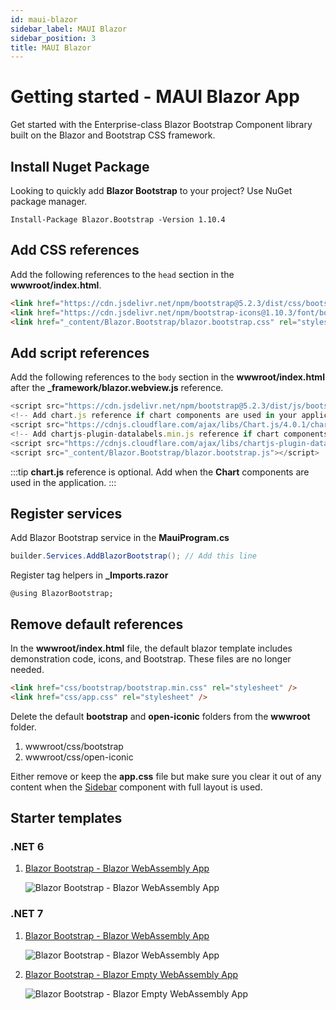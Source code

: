 ```yaml
---
id: maui-blazor
sidebar_label: MAUI Blazor
sidebar_position: 3
title: MAUI Blazor
---
```


# Getting started - MAUI Blazor App

Get started with the Enterprise-class Blazor Bootstrap Component library built on the Blazor and Bootstrap CSS framework.

## Install Nuget Package

Looking to quickly add **Blazor Bootstrap** to your project? Use NuGet package manager.

```shell
Install-Package Blazor.Bootstrap -Version 1.10.4
```

## Add CSS references

Add the following references to the `head` section in the **wwwroot/index.html**.

```html showLineNumbers
<link href="https://cdn.jsdelivr.net/npm/bootstrap@5.2.3/dist/css/bootstrap.min.css" rel="stylesheet" integrity="sha384-rbsA2VBKQhggwzxH7pPCaAqO46MgnOM80zW1RWuH61DGLwZJEdK2Kadq2F9CUG65" crossorigin="anonymous" />
<link href="https://cdn.jsdelivr.net/npm/bootstrap-icons@1.10.3/font/bootstrap-icons.css" rel="stylesheet" />
<link href="_content/Blazor.Bootstrap/blazor.bootstrap.css" rel="stylesheet" />
```

## Add script references

Add the following references to the `body` section in the **wwwroot/index.html** after the **_framework/blazor.webview.js** reference.

``` js showLineNumbers
<script src="https://cdn.jsdelivr.net/npm/bootstrap@5.2.3/dist/js/bootstrap.bundle.min.js" integrity="sha384-kenU1KFdBIe4zVF0s0G1M5b4hcpxyD9F7jL+jjXkk+Q2h455rYXK/7HAuoJl+0I4" crossorigin="anonymous"></script>
<!-- Add chart.js reference if chart components are used in your application. -->
<script src="https://cdnjs.cloudflare.com/ajax/libs/Chart.js/4.0.1/chart.umd.js" integrity="sha512-gQhCDsnnnUfaRzD8k1L5llCCV6O9HN09zClIzzeJ8OJ9MpGmIlCxm+pdCkqTwqJ4JcjbojFr79rl2F1mzcoLMQ==" crossorigin="anonymous" referrerpolicy="no-referrer"></script>
<!-- Add chartjs-plugin-datalabels.min.js reference if chart components with data label feature is used in your application. -->
<script src="https://cdnjs.cloudflare.com/ajax/libs/chartjs-plugin-datalabels/2.2.0/chartjs-plugin-datalabels.min.js" integrity="sha512-JPcRR8yFa8mmCsfrw4TNte1ZvF1e3+1SdGMslZvmrzDYxS69J7J49vkFL8u6u8PlPJK+H3voElBtUCzaXj+6ig==" crossorigin="anonymous" referrerpolicy="no-referrer"></script>
<script src="_content/Blazor.Bootstrap/blazor.bootstrap.js"></script>
```

:::tip
**chart.js** reference is optional. Add when the **Chart** components are used in the application.
:::

## Register services

Add Blazor Bootstrap service in the **MauiProgram.cs**

```cs showLineNumbers
builder.Services.AddBlazorBootstrap(); // Add this line
```

Register tag helpers in **_Imports.razor**

```razor showLineNumbers
@using BlazorBootstrap;
```

## Remove default references

In the **wwwroot/index.html** file, the default blazor template includes demonstration code, icons, and Bootstrap. 
These files are no longer needed.

``` html showLineNumbers
<link href="css/bootstrap/bootstrap.min.css" rel="stylesheet" />
<link href="css/app.css" rel="stylesheet" />
```

Delete the default **bootstrap** and **open-iconic** folders from the **wwwroot** folder.

1. wwwroot/css/bootstrap
1. wwwroot/css/open-iconic

Either remove or keep the **app.css** file but make sure you clear it out of any content when the [Sidebar](/components/sidebar#full-layout-with-sidebar) component with full layout is used.

## Starter templates

### .NET 6

1. [Blazor Bootstrap - Blazor WebAssembly App](https://github.com/vikramlearning/blazorbootstrap-starter-templates/tree/master/src/BlazorBootstrap.Templates.Starter/NET6.BlazorWebAssemblyApp)

   <img src="https://i.imgur.com/aRV3rJm.png" alt="Blazor Bootstrap - Blazor WebAssembly App" />

### .NET 7

1. [Blazor Bootstrap - Blazor WebAssembly App](https://github.com/vikramlearning/blazorbootstrap-starter-templates/tree/master/src/BlazorBootstrap.Templates.Starter/NET7.BlazorWebAssemblyApp)

   <img src="https://i.imgur.com/4P8u0HR.png" alt="Blazor Bootstrap - Blazor WebAssembly App" />

1. [Blazor Bootstrap - Blazor Empty WebAssembly App](https://github.com/vikramlearning/blazorbootstrap-starter-templates/tree/master/src/BlazorBootstrap.Templates.Starter/NET7.BlazorWebAssemblyAppEmpty)

   <img src="https://i.imgur.com/CBEoZ6P.png" alt="Blazor Bootstrap - Blazor Empty WebAssembly App" />
